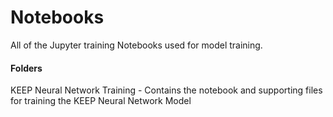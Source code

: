 # Notebooks
All of the Jupyter training Notebooks used for model training.

#### Folders
KEEP Neural Network Training - Contains the notebook and supporting files for training the KEEP Neural Network Model
